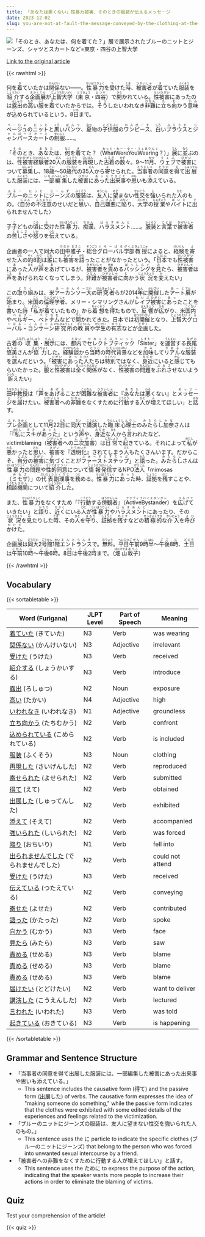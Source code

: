 ```yaml
---
title: 「あなたは悪くない」性暴力被害、そのときの服装が伝えるメッセージ
date: 2023-12-02
slug: you-are-not-at-fault-the-message-conveyed-by-the-clothing-at-the-time-of-sexual-violence
---
```


![「そのとき、あなたは、何を着てた？」展で展示されたブルーのニットとジーンズ、シャツとスカートなど=東京・四谷の上智大学](https://www.asahicom.jp/imgopt/img/4b3b138f46/comm_L/AS20231201002584.jpg "「そのとき、あなたは、何を着てた？」展で展示されたブルーのニットとジーンズ、シャツとスカートなど=東京・四谷の上智大学")

[Link to the original article](https://asahi.com/articles/ASRD15KFGRCXULLI007.html?iref=comtop_7_07)

{{< rawhtml >}}
<p>何を<ruby>着<rt>き</rt></ruby>ていたかは<ruby>関係<rt>かんけい</rt></ruby>ない――。<ruby>性暴力<rt>せいぼうりょく</rt></ruby>を<ruby>受<rt>う</rt></ruby>けた<ruby>時<rt>とき</rt></ruby>、<ruby>被害者<rt>ひがいしゃ</rt></ruby>が<ruby>着<rt>き</rt></ruby>ていた<ruby>服装<rt>ふくそう</rt></ruby>を<ruby>紹介<rt>しょうかい</rt></ruby>する<ruby>企画展<rt>きかくてん</rt></ruby>が<ruby>上智大学<rt>じょうちだいがく</rt></ruby>（<ruby>東京<rt>とうきょう</rt></ruby>・<ruby>四谷<rt>よつや</rt></ruby>）で<ruby>開<rt>ひら</rt></ruby>かれている。<ruby>性被害<rt>せいひがい</rt></ruby>にあったのは<ruby>露出<rt>ろしゅつ</rt></ruby>の<ruby>高<rt>たか</rt></ruby>い<ruby>服<rt>ふく</rt></ruby>を<ruby>着<rt>き</rt></ruby>ていたからでは。<ruby>そう<rt>そう</rt></ruby>したいわれなき<ruby>非難<rt>ひなん</rt></ruby>に<ruby>立<rt>た</rt></ruby>ち<ruby>向<rt>む</rt></ruby>かう<ruby>意味<rt>いみ</rt></ruby>が<ruby>込<rt>こ</rt></ruby>められているという。8<ruby>日<rt>にち</rt></ruby>まで。</p>

<p><ruby>ベージュ<rt>べーじゅ</rt></ruby>の<ruby>ニット<rt>にっと</rt></ruby>と<ruby>黒<rt>くろ</rt></ruby>い<ruby>パンツ<rt>ぱんつ</rt></ruby>、<ruby>夏<rt>なつ</rt></ruby>物<ruby>の<rt></rt></ruby><ruby>子供<rt>こども</rt></ruby><ruby>服<rt>ふく</rt></ruby>の<ruby>ワンピース<rt>わんぴーす</rt></ruby>、<ruby>白<rt>しろ</rt></ruby>い<ruby>ブラウス<rt>ぶらうす</rt></ruby>と<ruby>ジャンパースカート<rt>じゃんぱーすかーと</rt></ruby>の<ruby>制服<rt>せいふく</rt></ruby>……。</p>

<p>「<ruby>その<rt>その</rt></ruby>とき、<ruby>あなた<rt>あなた</rt></ruby>は、<ruby>何<rt>なに</rt></ruby>を<ruby>着<rt>き</rt></ruby>てた？（<ruby>WhatWereYouWearing<rt>わっと・わー・ゆー・うぇありんぐ</rt></ruby>？）」<ruby>展<rt>てん</rt></ruby>に<ruby>並<rt>なら</rt></ruby>ぶのは、<ruby>性<rt>せい</rt></ruby><ruby>被害<rt>ひがい</rt></ruby><ruby>経験<rt>けいけん</rt></ruby><ruby>者<rt>しゃ</rt></ruby>20<ruby>人<rt>にん</rt></ruby>の<ruby>服装<rt>ふくそう</rt></ruby>を<ruby>再現<rt>さいげん</rt></ruby>した<ruby>古着<rt>ふるぎ</rt></ruby>の<ruby>数<rt>かず</rt></ruby>々。9～11<ruby>月<rt>がつ</rt></ruby>、<ruby>ウェブ<rt>うぇぶ</rt></ruby>で<ruby>被害<rt>ひがい</rt></ruby>について<ruby>募集<rt>ぼしゅう</rt></ruby>し、18<ruby>歳<rt>さい</rt></ruby>～50<ruby>歳<rt>さい</rt></ruby><ruby>代<rt>だい</rt></ruby>の35<ruby>人<rt>にん</rt></ruby>から<ruby>寄<rt>よ</rt></ruby>せられた。<ruby>当事者<rt>とうじしゃ</rt></ruby>の<ruby>同意<rt>どうい</rt></ruby>を<ruby>得<rt>え</rt></ruby>て<ruby>出展<rt>しゅってん</rt></ruby>した<ruby>服装<rt>ふくそう</rt></ruby>には、<ruby>一部<rt>いちぶ</rt></ruby><ruby>編集<rt>へんしゅう</rt></ruby>した<ruby>被害<rt>ひがい</rt></ruby>に<ruby>あった<rt>あった</rt></ruby><ruby>出来事<rt>できごと</rt></ruby>や<ruby>思<rt>おも</rt></ruby>いも<ruby>添<rt>そ</rt></ruby>えている。</p>

<p><ruby>ブルー<rt>ぶるー</rt></ruby>の<ruby>ニット<rt>にっと</rt></ruby>に<ruby>ジーンズ<rt>じーんず</rt></ruby>の<ruby>服装<rt>ふくそう</rt></ruby>は、<ruby>友人<rt>ゆうじん</rt></ruby>に<ruby>望<rt>のぞ</rt></ruby>まない<ruby>性交<rt>せいこう</rt></ruby>を<ruby>強<rt>し</rt></ruby>いられた<ruby>人<rt>ひと</rt></ruby>のもの。〈<ruby>自分<rt>じぶん</rt></ruby>の<ruby>不注意<rt>ふちゅうい</rt></ruby>のせいだと<ruby>思<rt>おも</rt></ruby>い、<ruby>自己<rt>じこ</rt></ruby><ruby>嫌悪<rt>けんお</rt></ruby>に<ruby>陥<rt>おちい</rt></ruby>り、<ruby>大学<rt>だいがく</rt></ruby>の<ruby>授業<rt>じゅぎょう</rt></ruby>や<ruby>バイト<rt>ばいと</rt></ruby>に<ruby>出<rt>で</rt></ruby>られませんでした〉</p>

<p>子<ruby>子<rt>こ</rt></ruby>どもの<ruby>頃<rt>ころ</rt></ruby>に<ruby>受<rt>う</rt></ruby>けた<ruby>性暴力<rt>せいぼうりょく</rt></ruby>、<ruby>痴漢<rt>ちかん</rt></ruby>、<ruby>ハラスメント<rt>はらすめんと</rt></ruby>……。<ruby>服装<rt>ふくそう</rt></ruby>と<ruby>言葉<rt>ことば</rt></ruby>で<ruby>被害者<rt>ひがいしゃ</rt></ruby>の<ruby>苦しさ<rt>くるしさ</rt></ruby>や<ruby>怒<rt>いか</rt></ruby>りを<ruby>伝<rt>つた</rt></ruby>えている。</p>

<p>企画者の一人で同大の<ruby>田中雅子<rt>たなか まさこ</rt></ruby>・<ruby>総合<rt>そうごう</rt></ruby><ruby>グローバル<rt>ぐろーばる</rt></ruby><ruby>学部<rt>がくぶ</rt></ruby><ruby>教授<rt>きょうじゅ</rt></ruby>によると、<ruby>経験<rt>けいけん</rt></ruby>を<ruby>寄<rt>よ</rt></ruby>せた<ruby>人<rt>ひと</rt></ruby>の<ruby>約<rt>やく</rt></ruby>8<ruby>割<rt>わり</rt></ruby>は<ruby>誰<rt>だれ</rt></ruby>にも<ruby>被害<rt>ひがい</rt></ruby>を<ruby>語<rt>かた</rt></ruby>ったことがなかったという。「<ruby>日本<rt>にほん</rt></ruby>でも<ruby>性<rt>せい</rt></ruby><ruby>被害<rt>ひがい</rt></ruby>に<ruby>あ<rt>あ</rt></ruby>った<ruby>人<rt>ひと</rt></ruby>が<ruby>声<rt>こえ</rt></ruby>を<ruby>あ<rt>あ</rt></ruby>げているが、<ruby>被害者<rt>ひがいしゃ</rt></ruby>を<ruby>責<rt>せめ</rt></ruby>める<ruby>バッシング<rt>ばっしんぐ</rt></ruby>を<ruby>見<rt>み</rt></ruby>たら、<ruby>被害者<rt>ひがいしゃ</rt></ruby>は<ruby>声<rt>こえ</rt></ruby>を<ruby>あ<rt>あ</rt></ruby>げられなくなってしまう。<ruby>非難<rt>ひなん</rt></ruby>が<ruby>被害者<rt>ひがいしゃ</rt></ruby>に<ruby>向<rt>む</rt></ruby>かう<ruby>状況<rt>じょうきょう</rt></ruby>を<ruby>変<rt>か</rt></ruby>えたい」</p>

<p>この<ruby>取り組<rt>とりく</rt></ruby>みは、米<ruby>アーカンソー<rt>あーかんそー</rt></ruby><ruby>大<rt>だい</rt></ruby>の<ruby>研究者<rt>けんきゅうしゃ</rt></ruby>らが2014<ruby>年<rt>ねん</rt></ruby>に<ruby>開催<rt>かいさい</rt></ruby>した<ruby>アート<rt>あーと</rt></ruby><ruby>展<rt>てん</rt></ruby>が<ruby>始<rt>はじ</rt></ruby>まり。米<ruby>国<rt>こく</rt></ruby>の<ruby>倫理学者<rt>りんりがくしゃ</rt></ruby>、メリー・シマリングさんが<ruby>レイプ<rt>れいぷ</rt></ruby><ruby>被害<rt>ひがい</rt></ruby>に<ruby>あっ<rt>あっ</rt></ruby>たことを<ruby>書<rt>か</rt></ruby>いた<ruby>詩<rt>し</rt></ruby>「<ruby>私<rt>わたし</rt></ruby>が<ruby>着<rt>き</rt></ruby>ていたもの」から<ruby>着想<rt>ちゃくそう</rt></ruby>を<ruby>得<rt>え</rt></ruby>たもので、<ruby>反響<rt>はんきょう</rt></ruby>が<ruby>広<rt>ひろ</rt></ruby>がり、米<ruby>国<rt>こく</rt></ruby><ruby>内<rt>ない</rt></ruby>や<ruby>ベルギー<rt>べるぎー</rt></ruby>、<ruby>ベトナム<rt>べとなむ</rt></ruby>などで<ruby>開<rt>ひら</rt></ruby>かれてきた。日本では<ruby>初<rt>はつ</rt></ruby><ruby>開催<rt>かいさい</rt></ruby>となり、<ruby>上智<rt>じょうち</rt></ruby><ruby>大<rt>だい</rt></ruby><ruby>グローバル・コンサーン<rt>ぐろーばる・こんさーん</rt></ruby><ruby>研究所<rt>けんきゅうしょ</rt></ruby>の<ruby>教員<rt>きょういん</rt></ruby>や<ruby>学生<rt>がくせい</rt></ruby>の<ruby>有志<rt>ゆうし</rt></ruby>などが<ruby>企画<rt>きかく</rt></ruby>した。</p>

<p>古着<ruby>の<rt>ふるぎ</rt></ruby><ruby>収集<rt>しゅうしゅう</rt></ruby>・<ruby>展示<rt>てんじ</rt></ruby>には、<ruby>都内<rt>とない</rt></ruby>で<ruby>セレクト<rt>せれくと</rt></ruby><ruby>ブティック<rt>ぶてぃっく</rt></ruby>「<ruby>Sister<rt>しすたー</rt></ruby>」を<ruby>運営<rt>うんえい</rt></ruby>する<ruby>長尾<rt>ながお</rt></ruby><ruby>悠美<rt>ゆうみ</rt></ruby>さんが<ruby>協力<rt>きょうりょく</rt></ruby>した。<ruby>経験談<rt>けいけんだん</rt></ruby>から<ruby>当時<rt>とうじ</rt></ruby>の<ruby>時代<rt>じだい</rt></ruby><ruby>背景<rt>はいけい</rt></ruby>などを<ruby>加味<rt>かみ</rt></ruby>して<ruby>リアル<rt>りある</rt></ruby>な<ruby>服装<rt>ふくそう</rt></ruby>を<ruby>選<rt>えら</rt></ruby>んだという。「<ruby>被害<rt>ひがい</rt></ruby>に<ruby>あった<rt>あった</rt></ruby><ruby>人<rt>ひと</rt></ruby>たちは<ruby>特別<rt>とくべつ</rt></ruby>ではなく、<ruby>身近<rt>みぢか</rt></ruby>にいると<ruby>感<rt>かん</rt></ruby>じてもらいたかった。<ruby>服<rt>ふく</rt></ruby>と<ruby>性<rt>せい</rt></ruby><ruby>被害<rt>ひがい</rt></ruby>は<ruby>全く<rt>まったく</rt></ruby><ruby>関係<rt>かんけい</rt></ruby>がなく、<ruby>性<rt>せい</rt></ruby><ruby>被害<rt>ひがい</rt></ruby>の<ruby>問題<rt>もんだい</rt></ruby>を<ruby>ぶれさ<rt>ぶれさ</rt></ruby>せないよう<ruby>訴<rt>うった</rt></ruby>えたい」</p>

<p><ruby>田中教授<rt>たなかきょうじゅ</rt></ruby>は「<ruby>声<rt>こえ</rt></ruby>を<ruby>あげる<rt>あげる</rt></ruby>ことが<ruby>困難<rt>こんなん</rt></ruby>な<ruby>被害者<rt>ひがいしゃ</rt></ruby>に『<ruby>あなた<rt>あなた</rt></ruby>は<ruby>悪<rt>わる</rt></ruby>くない』と<ruby>メッセージ<rt>めっせーじ</rt></ruby>を<ruby>届<rt>とど</rt></ruby>けたい。<ruby>被害者<rt>ひがいしゃ</rt></ruby>への<ruby>非難<rt>ひなん</rt></ruby>をなくすために<ruby>行動<rt>こうどう</rt></ruby>する<ruby>人<rt>ひと</rt></ruby>が<ruby>増<rt>ふ</rt></ruby>えてほしい」と<ruby>話<rt>はな</rt></ruby>す。</p>

<p><ruby>プレ<rt>ぷれ</rt>企画<rt>きかく</rt></ruby>として11<ruby>月<rt>がつ</rt></ruby>22<ruby>日<rt>にち</rt></ruby>に同<ruby>大<rt>だい</rt></ruby>で<ruby>講演<rt>こうえん</rt></ruby>した<ruby>臨床<rt>りんしょう</rt>心理士<rt>しんりし</rt></ruby>の<ruby>みたらし<rt>みたらし</rt></ruby><ruby>加奈<rt>かな</rt></ruby>さんは「『<ruby>私<rt>わたし</rt></ruby>に<ruby>スキ<rt>すき</rt></ruby>が<ruby>あった<rt>あった</rt></ruby>』という<ruby>声<rt>こえ</rt></ruby>や、<ruby>身近<rt>みぢか</rt></ruby>な<ruby>人<rt>ひと</rt></ruby>から<ruby>言<rt>い</rt></ruby>われたなど、victimblaming（<ruby>被害者<rt>ひがいしゃ</rt>への<ruby>二次<rt>にじ</rt>加害<rt>がい</rt></ruby>）は<ruby>日常<rt>にちじょう</rt></ruby>で<ruby>起<rt>お</rt></ruby>きている。それによって<ruby>私<rt>わたし</rt></ruby>が<ruby>悪<rt>わる</rt></ruby>かったと<ruby>思<rt>おも</rt></ruby>い、<ruby>被害<rt>ひがい</rt></ruby>を『<ruby>透明化<rt>とうめいか</rt></ruby>』されてしまう<ruby>人<rt>ひと</rt></ruby>もたくさんいます。だからこそ、<ruby>自分<rt>じぶん</rt></ruby>の<ruby>被害<rt>ひがい</rt></ruby>に<ruby>気<rt>き</rt></ruby>づくことが<ruby>ファーストステップ<rt>ふぁーすとすてっぷ</rt></ruby>」と<ruby>語<rt>かた</rt></ruby>った。<ruby>みたらし<rt>みたらし</rt></ruby>さんは<ruby>性暴力<rt>せいぼうりょく</rt></ruby>の<ruby>問題<rt>もんだい</rt></ruby>や<ruby>性的<rt>せいてき</rt>同意<rt>どうい</rt></ruby>について<ruby>情報<rt>じょうほう</rt><ruby>発信<rt>はっしん</rt></ruby>するNPO<ruby>法人<rt>ほうじん</rt></ruby>「mimosas（<ruby>ミモザ<rt>みもざ</rt></ruby>）」の<ruby>代表<rt>だいひょう</rt>副理事<rt>ふくりじ</rt></ruby>を<ruby>務<rt>つと</rt></ruby>める。<ruby>性暴力<rt>せいぼうりょく</rt>に<ruby>あった<rt>あった</rt></ruby>時、<ruby>証拠<rt>しょうこ</rt>を<ruby>残<rt>のこ</rt></ruby>すことや、<ruby>相談<rt>そうだん</rt>機関<rt>きかん</rt></ruby>について<ruby>紹介<rt>しょうかい</rt>し<ruby>た<rt>た</rt></ruby>。</p>

<p>また、<ruby>性暴力<rt>せいぼうりょく</rt></ruby>をなくすため「『<ruby>行動<rt>こうどう</rt></ruby>する<ruby>傍観者<rt>ぼうかんしゃ</rt></ruby>』（<ruby>ActiveBystander<rt>アクティブバイスタンダー</rt></ruby>）を<ruby>広げて<rt>ひろげて</rt></ruby>いきたい」と<ruby>語り<rt>かたり</rt></ruby>、<ruby>近く<rt>ちかく</rt></ruby>にいる<ruby>人<rt>ひと</rt></ruby>が<ruby>性暴力<rt>せいぼうりょく</rt></ruby>や<ruby>ハラスメント<rt>はらすめんと</rt></ruby>にあったり、その<ruby>状況<rt>じょうきょう</rt></ruby>を<ruby>見<rt>み</rt></ruby>たりした<ruby>時<rt>とき</rt></ruby>、その<ruby>人<rt>ひと</rt></ruby>を<ruby>守り<rt>まもり</rt></ruby>、<ruby>証拠<rt>しょうこ</rt></ruby>を<ruby>残す<rt>のこす</rt></ruby>などの<ruby>積極的<rt>せっきょくてき</rt></ruby>な<ruby>介入<rt>かいにゅう</rt></ruby>を<ruby>呼びかけた<rt>よびかけた</rt></ruby>。</p>

<p>企画<ruby>展<rt>てん</rt></ruby>は<ruby>同<rt>どう</rt></ruby><ruby>大<rt>だい</rt></ruby>2<ruby>号館<rt>ごうかん</rt></ruby>1<ruby>階<rt>かい</rt></ruby><ruby>エントランス<rt>えんとらんす</rt></ruby>で。<ruby>無料<rt>むりょう</rt></ruby>。<ruby>平日<rt>へいじつ</rt></ruby><ruby>午前<rt>ごぜん</rt></ruby>9<ruby>時<rt>じ</rt></ruby><ruby>半<rt>はん</rt></ruby>～<ruby>午後<rt>ごご</rt></ruby>8<ruby>時<rt>じ</rt></ruby>、<ruby>土日<rt>どにち</rt></ruby>は<ruby>午前<rt>ごぜん</rt></ruby>10<ruby>時<rt>じ</rt></ruby>～<ruby>午後<rt>ごご</rt></ruby>6<ruby>時<rt>じ</rt></ruby>。8<ruby>日<rt>にち</rt></ruby>は<ruby>午後<rt>ごご</rt></ruby>2<ruby>時<rt>じ</rt></ruby>まで。（<ruby>畑山<rt>はたけやま</rt></ruby><ruby>敦子<rt>あつこ</rt></ruby>）</p>
{{< /rawhtml >}}

## Vocabulary


{{< sortabletable >}}

| Word (Furigana) | JLPT Level | Part of Speech | Meaning |
|-------------------|------------|----------------|---------|
|[着ていた](https://jisho.org/search/%E7%9D%80%E3%81%A6%E3%81%84%E3%81%9F) (きていた)| N3 | Verb | was wearing |
|[関係ない](https://jisho.org/search/%E9%96%A2%E4%BF%82%E3%81%AA%E3%81%84) (かんけいない)| N3 | Adjective | irrelevant |
|[受けた](https://jisho.org/search/%E5%8F%97%E3%81%91%E3%81%9F) (うけた)| N3 | Verb | received |
|[紹介する](https://jisho.org/search/%E7%B4%B9%E4%BB%8B%E3%81%99%E3%82%8B) (しょうかいする)| N3 | Verb | introduce |
|[露出](https://jisho.org/search/%E9%9C%B2%E5%87%BA) (ろしゅつ)| N2 | Noun | exposure |
|[高い](https://jisho.org/search/%E9%AB%98%E3%81%84) (たかい)| N4 | Adjective | high |
|[いわれなき](https://jisho.org/search/%E3%81%84%E3%82%8F%E3%82%8C%E3%81%AA%E3%81%8D) (いわれなき)| N1 | Adjective | groundless |
|[立ち向かう](https://jisho.org/search/%E7%AB%8B%E3%81%A1%E5%90%91%E3%81%8B%E3%81%86) (たちむかう)| N2 | Verb | confront |
|[込められている](https://jisho.org/search/%E8%BE%BC%E3%82%81%E3%82%89%E3%82%8C%E3%81%A6%E3%81%84%E3%82%8B) (こめられている)| N2 | Verb | is included |
|[服装](https://jisho.org/search/%E6%9C%8D%E8%A3%85) (ふくそう)| N3 | Noun | clothing |
|[再現した](https://jisho.org/search/%E5%86%8D%E7%8F%BE%E3%81%97%E3%81%9F) (さいげんした)| N2 | Verb | reproduced |
|[寄せられた](https://jisho.org/search/%E5%AF%84%E3%81%9B%E3%82%89%E3%82%8C%E3%81%9F) (よせられた)| N2 | Verb | submitted |
|[得て](https://jisho.org/search/%E5%BE%97%E3%81%A6) (えて)| N2 | Verb | obtained |
|[出展した](https://jisho.org/search/%E5%87%BA%E5%B1%95%E3%81%97%E3%81%9F) (しゅってんした)| N2 | Verb | exhibited |
|[添えて](https://jisho.org/search/%E6%B7%BB%E3%81%88%E3%81%A6) (そえて)| N2 | Verb | accompanied |
|[強いられた](https://jisho.org/search/%E5%BC%B7%E3%81%84%E3%82%89%E3%82%8C%E3%81%9F) (しいられた)| N2 | Verb | was forced |
|[陥り](https://jisho.org/search/%E9%99%A5%E3%82%8A) (おちいり)| N1 | Verb | fell into |
|[出られませんでした](https://jisho.org/search/%E5%87%BA%E3%82%89%E3%82%8C%E3%81%BE%E3%81%9B%E3%82%93%E3%81%A7%E3%81%97%E3%81%9F) (でられませんでした)| N2 | Verb | could not attend |
|[受けた](https://jisho.org/search/%E5%8F%97%E3%81%91%E3%81%9F) (うけた)| N3 | Verb | received |
|[伝えている](https://jisho.org/search/%E4%BC%9D%E3%81%88%E3%81%A6%E3%81%84%E3%82%8B) (つたえている)| N2 | Verb | conveying |
|[寄せた](https://jisho.org/search/%E5%AF%84%E3%81%9B%E3%81%9F) (よせた)| N2 | Verb | contributed |
|[語った](https://jisho.org/search/%E8%AA%9E%E3%81%A3%E3%81%9F) (かたった)| N2 | Verb | spoke |
|[向かう](https://jisho.org/search/%E5%90%91%E3%81%8B%E3%81%86) (むかう)| N3 | Verb | face |
|[見たら](https://jisho.org/search/%E8%A6%8B%E3%81%9F%E3%82%89) (みたら)| N3 | Verb | saw |
|[責める](https://jisho.org/search/%E8%B2%AC%E3%82%81%E3%82%8B) (せめる)| N3 | Verb | blame |
|[責める](https://jisho.org/search/%E8%B2%AC%E3%82%81%E3%82%8B) (せめる)| N3 | Verb | blame |
|[責める](https://jisho.org/search/%E8%B2%AC%E3%82%81%E3%82%8B) (せめる)| N3 | Verb | blame |
|[届けたい](https://jisho.org/search/%E5%B1%8A%E3%81%91%E3%81%9F%E3%81%84) (とどけたい)| N2 | Verb | want to deliver |
|[講演した](https://jisho.org/search/%E8%AC%9B%E6%BC%94%E3%81%97%E3%81%9F) (こうえんした)| N2 | Verb | lectured |
|[言われた](https://jisho.org/search/%E8%A8%80%E3%82%8F%E3%82%8C%E3%81%9F) (いわれた)| N3 | Verb | was told |
|[起きている](https://jisho.org/search/%E8%B5%B7%E3%81%8D%E3%81%A6%E3%81%84%E3%82%8B) (おきている)| N3 | Verb | is happening |

{{< /sortabletable >}}


## Grammar and Sentence Structure

- 「当事者の同意を得て出展した服装には、一部編集した被害にあった出来事や思いも添えている。」
    - This sentence includes the causative form (得て) and the passive form (出展した) of verbs. The causative form expresses the idea of "making someone do something," while the passive form indicates that the clothes were exhibited with some edited details of the experiences and feelings related to the victimization.
- 「ブルーのニットにジーンズの服装は、友人に望まない性交を強いられた人のもの。」
    - This sentence uses the に particle to indicate the specific clothes (ブルーのニットにジーンズ) that belong to the person who was forced into unwanted sexual intercourse by a friend.
- 「被害者への非難をなくすために行動する人が増えてほしい」と話す。
    - This sentence uses the ために to express the purpose of the action, indicating that the speaker wants more people to increase their actions in order to eliminate the blaming of victims.

## Quiz

Test your comprehension of the article!

{{< quiz >}}